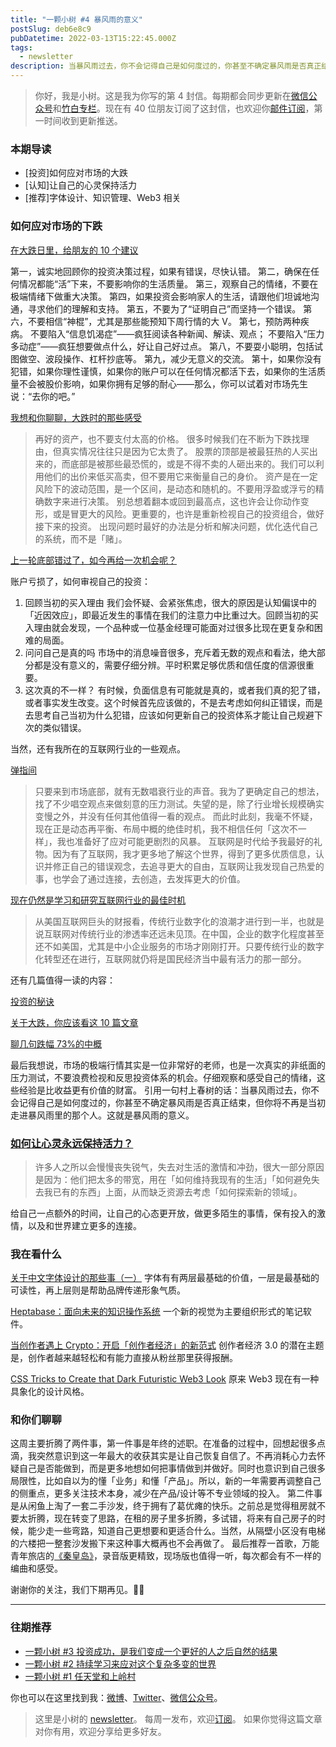 ```yaml
---
title: "一颗小树 #4 暴风雨的意义"
postSlug: deb6e8c9
pubDatetime: 2022-03-13T15:22:45.000Z
tags:
  - newsletter
description: 当暴风雨过去，你不会记得自己是如何度过的，你甚至不确定暴风雨是否真正结束，但你将不再是当初走进暴风雨里的那个人。这就是暴风雨的意义。
---
```


> 你好，我是小树。这是我为你写的第 4 封信。每期都会同步更新在[微信公众号](https://weixin.sogou.com/weixin?query=a_warm_tree)和[竹白专栏](https://xiaoshu.zhubai.love)。现在有 40 位朋友订阅了这封信，也欢迎你[邮件订阅](https://xiaoshu.zhubai.love)，第一时间收到更新推送。

### 本期导读

- [投资]如何应对市场的大跌
- [认知]让自己的心灵保持活力
- [推荐]字体设计、知识管理、Web3 相关

### 如何应对市场的下跌

[在大跌日里，给朋友的 10 个建议](https://mp.weixin.qq.com/s/EEXwK28NaCET5wvbkmU4MQ)

第一，诚实地回顾你的投资决策过程，如果有错误，尽快认错。
第二，确保在任何情况都能“活”下来，不要影响你的生活质量。
第三，观察自己的情绪，不要在极端情绪下做重大决策。
第四，如果投资会影响家人的生活，请跟他们坦诚地沟通，寻求他们的理解和支持。
第五，不要为了“证明自己”而坚持一个错误。
第六，不要相信“神棍”，尤其是那些能预知下周行情的大 V。
第七，预防两种疾病。
不要陷入“信息饥渴症”——疯狂阅读各种新闻、解读、观点；
不要陷入“压力多动症”——疯狂想要做点什么，好让自己好过点。
第八，不要耍小聪明，包括试图做空、波段操作、杠杆抄底等。
第九，减少无意义的交流。
第十，如果你没有犯错，如果你理性谨慎，如果你的账户可以在任何情况都活下去，如果你的生活质量不会被股价影响，如果你拥有足够的耐心——那么，你可以试着对市场先生说：“去你的吧。”

[我想和你聊聊，大跌时的那些感受](https://mp.weixin.qq.com/s/nakqvaduAO5QOsP8vDBu8g)

> 再好的资产，也不要支付太高的价格。
> 很多时候我们在不断为下跌找理由，但真实情况往往只是因为它太贵了。
> 股票的顶部是被最狂热的人买出来的，而底部是被那些最恐慌的，或是不得不卖的人砸出来的。我们可以利用他们的出价来低买高卖，但不要用它来衡量自己的身价。
> 资产是在一定风险下的波动范围，是一个区间，是动态和随机的。不要用浮盈或浮亏的精确数字来进行决策。
> 别总想着翻本或回到最高点，这也许会让你动作变形，或是冒更大的风险。更重要的，也许是重新检视自己的投资组合，做好接下来的投资。
> 出现问题时最好的办法是分析和解决问题，优化迭代自己的系统，而不是「赌」。

[上一轮底部错过了，如今再给一次机会呢？](https://mp.weixin.qq.com/s/PbK-qRtsGyoGOW9UvM4U8g)

账户亏损了，如何审视自己的投资：

1. 回顾当初的买入理由
   我们会怀疑、会紧张焦虑，很大的原因是认知偏误中的「近因效应」，即最近发生的事情在我们的注意力中比重过大。回顾当初的买入理由就会发现，一个品种或一位基金经理可能面对过很多比现在更复杂和困难的局面。
2. 问问自己是真的吗
   市场中的消息噪音很多，充斥着无数的观点和看法，绝大部分都是没有意义的，需要仔细分辨。平时积累足够优质和信任度的信源很重要。
3. 这次真的不一样？
   有时候，负面信息有可能就是真的，或者我们真的犯了错，或者事实发生改变。这个时候首先应该做的，不是去考虑如何纠正错误，而是去思考自己当初为什么犯错，应该如何更新自己的投资体系才能让自己规避下次的类似错误。

当然，还有我所在的互联网行业的一些观点。

[弹指间](https://mp.weixin.qq.com/s/yQBVfHcTpDuHgYMyF1NU2A)

> 只要来到市场底部，就有无数唱衰行业的声音。我为了更确定自己的想法，找了不少唱空观点来做刻意的压力测试。失望的是，除了行业增长规模确实变慢之外，并没有任何其他值得一看的观点。
> 而此时此刻，我毫不怀疑，现在正是动态再平衡、布局中概的绝佳时机，我不相信任何「这次不一样」，我也准备好了应对可能更剧烈的风暴。
> 互联网是时代给予我最好的礼物。因为有了互联网，我才更多地了解这个世界，得到了更多优质信息，认识并修正自己的错误观念，去追寻更大的自由，互联网让我发现自己热爱的事，也学会了通过连接，去创造，去发挥更大的价值。

[现在仍然是学习和研究互联网行业的最佳时机](https://mp.weixin.qq.com/s/snvq9xCRaLgqAHTXs9Z_4w)

> 从美国互联网巨头的财报看，传统行业数字化的浪潮才进行到一半，也就是说互联网对传统行业的渗透率还远未见顶。在中国，企业的数字化程度甚至还不如美国，尤其是中小企业服务的市场才刚刚打开。只要传统行业的数字化转型还在进行，互联网就仍将是国民经济当中最有活力的那一部分。

还有几篇值得一读的内容：

[投资的秘诀](https://mp.weixin.qq.com/s/cm0niQVPxeZKXGdO4Kkpnw)

[关于大跌，你应该看这 10 篇文章](https://mp.weixin.qq.com/s/wnVWU3CPnlNoQXirXxpSng)

[聊几句跌幅 73%的中概](https://mp.weixin.qq.com/s/qdL362T_GT3XY-WFPgbPWQ)

最后我想说，市场的极端行情其实是一位非常好的老师，也是一次真实的非纸面的压力测试，不要浪费检视和反思投资体系的机会。仔细观察和感受自己的情绪，这些经验是比收益更有价值的财富。
引用一句村上春树的话：当暴风雨过去，你不会记得自己是如何度过的，你甚至不确定暴风雨是否真正结束，但你将不再是当初走进暴风雨里的那个人。这就是暴风雨的意义。

### [如何让心灵永远保持活力？](https://mp.weixin.qq.com/s/2VjVVwkha6gcPehmGUcTwg)

> 许多人之所以会慢慢丧失锐气，失去对生活的激情和冲劲，很大一部分原因是因为：他们把太多的带宽，用在「如何维持我现有的生活」「如何避免失去我已有的东西」上面，从而缺乏资源去考虑「如何探索新的领域」。

给自己一点额外的时间，让自己的心态更开放，做更多陌生的事情，保有投入的激情，以及和世界建立更多的连接。​​​

### 我在看什么

[关于中文字体设计的那些事（一）](https://www.yuque.com/suwenyuansuki/gz4y9q/aqph9s)
字体有有两层最基础的价值，一层是最基础的可读性，再上层则是帮助品牌传递形象气质。

[Heptabase：面向未来的知识操作系统](https://sspai.com/post/71842)
一个新的视觉为主要组织形式的笔记软件。

[当创作者遇上 Crypto：开启「创作者经济」的新范式](https://mp.weixin.qq.com/s/3m0V6pTb6JaKxia-1_LrdQ)
创作者经济 3.0 的潜在主题是，创作者越来越轻松和有能力直接从粉丝那里获得报酬。

[CSS Tricks to Create that Dark Futuristic Web3 Look](https://trishalim.hashnode.dev/css-tricks-to-create-that-dark-futuristic-web3-look)
原来 Web3 现在有一种具象化的设计风格。

### 和你们聊聊

这周主要折腾了两件事，第一件事是年终的述职。在准备的过程中，回想起很多点滴，我突然意识到这一年最大的收获其实是让自己恢复自信了。不再消耗心力去怀疑自己是否能做到，而是更多地想如何把事情做到并做好。同时也意识到自己很多局限性，比如自以为的懂「业务」和懂「产品」。所以，新的一年需要再调整自己的侧重点，更多关注技术本身，减少在产品/设计等不专业领域的投入。
第二件事是从闲鱼上淘了一套二手沙发，终于拥有了葛优瘫的快乐。之前总是觉得租房就不要太折腾，现在转变了思路，在租的房子里多折腾，多试错，将来有自己房子的时候，能少走一些弯路，知道自己更想要和更适合什么。当然，从隔壁小区没有电梯的六楼把一整套沙发搬下来这种事大概再也不会再做了。
最后推荐一首歌，万能青年旅店的[《秦皇岛》](https://music.163.com/song?id=386835)，录音版更精致，现场版也值得一听，每次都会有不一样的编曲和感受。

谢谢你的关注，我们下期再见。👋🏻

---

### 往期推荐

- [一颗小树 #3 投资成功，是我们变成一个更好的人之后自然的结果](https://xiaoshu.zhubai.love/posts/2112432863390703616)
- [一颗小树 #2 持续学习来应对这个复杂多变的世界](https://xiaoshu.zhubai.love/posts/2109899246785503232)
- [一颗小树 #1 任天堂和上岭村](https://xiaoshu.zhubai.love/posts/2107172142524608512)

你也可以在这里找到我：[微博](https://weibo.com/u/5361470927)、[Twitter](https://twitter.com/yeshu_in_future)、[微信公众号](https://weixin.sogou.com/weixin?query=a_warm_tree)。

> 这里是小树的 [newsletter](https://xiaoshu.zhubai.love)。 每周一发布，欢迎[订阅](https://xiaoshu.zhubai.love)。
> 如果你觉得这篇文章对你有用，欢迎分享给更多好友。
